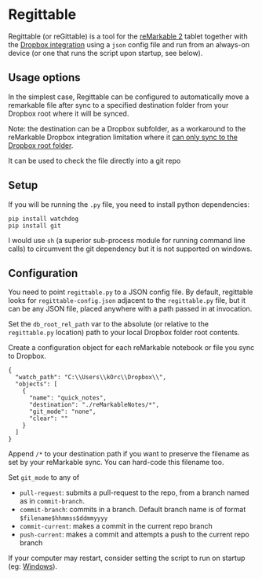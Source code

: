 # Regittable

Regittable (or reGittable) is a tool for the [reMarkable 2](https://remarkable.com/) tablet together with the [Dropbox integration](https://support.remarkable.com/hc/en-us/articles/4406214540945-Integrating-with-Google-Drive-Dropbox-and-OneDrive) using a `json` config file and run from an always-on device (or one that runs the script upon startup, see below).


## Usage options

In the simplest case, Regittable can be configured to automatically move a remarkable file after sync to a specified destination folder from your Dropbox root where it will be synced.

Note: the destination can be a Dropbox subfolder, as a workaround to the reMarkable Dropbox integration limitation where it [can only sync to the Dropbox root folder](https://www.reddit.com/r/RemarkableTablet/comments/shxbbv/is_there_a_way_to_upload_a_file_to_a_dropbox/).

It can be used to check the file directly into a git repo 

## Setup

If you will be running the `.py` file, you need to install python dependencies:
 ```
 pip install watchdog
 pip install git
```

I would use `sh` (a superior sub-process module for running command line calls) to circumvent the git dependency but it is not supported on windows.

## Configuration

You need to point `regittable.py` to a JSON config file. By default, regittable looks for `regittable-config.json` adjacent to the `regittable.py` file, but it can be any JSON file, placed anywhere with a path passed in at invocation.

Set the `db_root_rel_path` var to the absolute (or relative to the `regittable.py` location) path to your local Dropbox folder root contents.

Create a configuration object for each reMarkable notebook or file you sync to Dropbox.
```
{
  "watch_path": "C:\\Users\\kOrc\\Dropbox\\",
  "objects": [
    {
      "name": "quick_notes",
      "destination": "./reMarkableNotes/*",
      "git_mode": "none",
      "clear": ""
    }
  ]
}
```

Append `/*` to your destination path if you want to preserve the filename as set by your reMarkable sync. You can hard-code this filename too.

Set `git_mode` to any of 
- `pull-request`: submits a pull-request to the repo, from a branch named as in `commit-branch`.
- `commit-branch`: commits in a branch. Default branch name is of format `$filename$hhmmss$ddmmyyyy`
- `commit-current`: makes a commit in the current repo branch
- `push-current`: makes a commit and attempts a push to the current repo branch


If your computer may restart, consider setting the script to run on startup (eg: [Windows](https://stackoverflow.com/questions/4438020/how-to-start-a-python-file-while-windows-starts)).